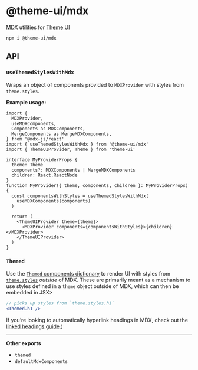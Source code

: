 # @theme-ui/mdx

[MDX](https://mdxjs.com) utilities for [Theme UI](https://theme-ui.com)

```sh
npm i @theme-ui/mdx
```

## API

### `useThemedStylesWithMdx`

Wraps an object of components provided to `MDXProvider` with styles from
`theme.styles`.

**Example usage:**

```tsx
import {
  MDXProvider,
  useMDXComponents,
  Components as MDXComponents,
  MergeComponents as MergeMDXComponents,
} from '@mdx-js/react'
import { useThemedStylesWithMdx } from '@theme-ui/mdx'
import { ThemeUIProvider, Theme } from 'theme-ui'

interface MyProviderProps {
  theme: Theme
  components?: MDXComponents | MergeMDXComponents
  children: React.ReactNode
}
function MyProvider({ theme, components, children }: MyProviderProps) {
  const componentsWithStyles = useThemedStylesWithMdx(
    useMDXComponents(components)
  )

  return (
    <ThemeUIProvider theme={theme}>
      <MDXProvider components={componentsWithStyles}>{children}</MDXProvider>
    </ThemeUIProvider>
  )
}
```

### `Themed`

Use the [`Themed` components dictionary](https://theme-ui.com/mdx/themed) to
render UI with styles from [`theme.styles`](https://theme-ui.com/theming#styles)
_outside_ of MDX. These are primarily meant as a mechanism to use styles defined
in a `theme` object outside of MDX, which can then be embedded in JSX>

```jsx
// picks up styles from `theme.styles.h1`
<Themed.h1 />
```

If you’re looking to automatically hyperlink headings in MDX, check out the
[linked headings guide](https://theme-ui.com/mdx/linked-headings).)

---

**Other exports**

- `themed`
- `defaultMdxComponents`

